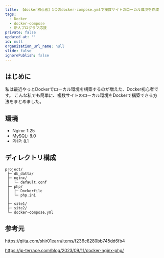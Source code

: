 ```yaml
---
title: 【docker初心者】1つのdocker-compose.ymlで複数サイトのローカル環境を作成
tags:
  - Docker
  - docker-compose
  - 新人プログラマ応援
private: false
updated_at: ''
id: null
organization_url_name: null
slide: false
ignorePublish: false
---
```

## はじめに

私は最近やっとDockerでローカル環境を構築するのが増えた、Docker初心者です。
こんな私でも簡単に、複数サイトのローカル環境をDockerで構築できる方法をまとめました。

## 環境

- Nginx: 1.25
- MySQL: 8.0
- PHP: 8.1

## ディレクトリ構成

```
project/
 ├─ db_datta/
 ├─ nginx/
 │  └─ default.conf
 ├─ php/
 │  ├─ Dockerfile
 │  └─ php.ini
 │
 ├─ site1/
 ├─ site2/
 └─ docker-compose.yml

```

## 参考元

https://qiita.com/shir01earn/items/f236c8280bb745dd6fb4

https://jp-terrace.com/blog/2023/09/11/docker-nginx-php/
